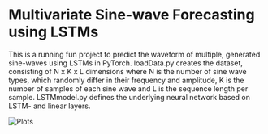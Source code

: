 # Multivariate Sine-wave Forecasting using LSTMs
This is a running fun project to predict the waveform of multiple, generated sine-waves using LSTMs in PyTorch. loadData.py creates the dataset, consisting of N x K x L dimensions where N is the number of sine wave types, which randomly differ in their frequency and amplitude, K is the number of samples of each sine wave and L is the sequence length per sample. LSTMmodel.py defines the underlying neural network based on LSTM- and linear layers.

![Plots](https://user-images.githubusercontent.com/56418155/152160733-00fbf8ad-90df-4e20-ad87-a4204edf6cc9.png)
